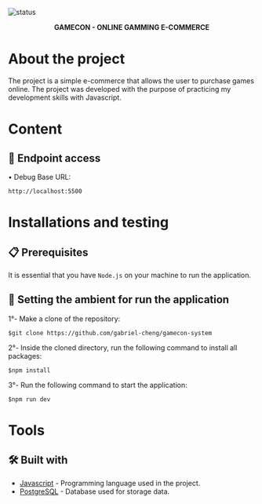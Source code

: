 ![status](https://img.shields.io/badge/STATUS-UNDER%20CONSTRUCTION-%23E8FF01&?style=flat-square&logo=appveyor)

<p align="center">
  <strong>GAMECON - ONLINE GAMMING E-COMMERCE</strong>
</p>

# About the project

The project is a simple e-commerce that allows the user to purchase games online. The project was developed with the purpose of practicing my development skills with Javascript.

# Content

## 🔑 Endpoint access

• Debug Base URL:
```
http://localhost:5500
```

# Installations and testing

## 📋 Prerequisites

It is essential that you have ```Node.js``` on your machine to run the application.

## 🔧 Setting the ambient for run the application

1°- Make a clone of the repository:
```
$git clone https://github.com/gabriel-cheng/gamecon-system
```

2°- Inside the cloned directory, run the following command to install all packages:
```
$npm install
```
3°- Run the following command to start the application:
```
$npm run dev
```

# Tools

## 🛠️ Built with

* [Javascript](https://developer.mozilla.org/pt-BR/docs/Web/JavaScript) - Programming language used in the project.
* [PostgreSQL](https://www.postgresql.org/) - Database used for storage data.